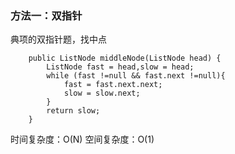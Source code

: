 ### 方法一：双指针

典项的双指针题，找中点

~~~
    public ListNode middleNode(ListNode head) {
        ListNode fast = head,slow = head;
        while (fast !=null && fast.next !=null){
            fast = fast.next.next;
            slow = slow.next;
        }
        return slow;
    }
~~~

时间复杂度：O(N)
空间复杂度：O(1)